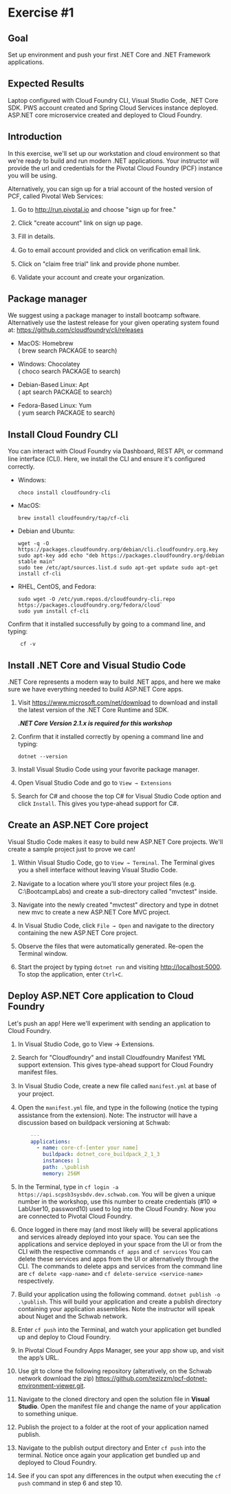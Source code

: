 # Exercise #1

## Goal

Set up environment and push your first .NET Core and .NET Framework applications.

## Expected Results

Laptop configured with Cloud Foundry CLI, Visual Studio Code, .NET Core SDK. PWS account created and Spring Cloud Services instance deployed. ASP.NET core microservice created and deployed to Cloud Foundry.

## Introduction

In this exercise, we'll set up our workstation and cloud environment so that we're ready to build and run modern .NET applications. Your instructor will provide the url and credentials for the Pivotal Cloud Foundry (PCF) instance you will be using.

Alternatively, you can sign up for a trial account of the hosted version of PCF, called Pivotal Web Services:

1. Go to <http://run.pivotal.io> and choose "sign up for free."

2. Click "create account" link on sign up page.

3. Fill in details.

4. Go to email account provided and click on veriﬁcation email link.

5. Click on "claim free trial" link and provide phone number.

6. Validate your account and create your organization.

## Package manager

We suggest using a package manager to install bootcamp software.  Alternatively use the lastest release for your given operating system found at: <https://github.com/cloudfoundry/cli/releases>

- MacOS: Homebrew\
 ( brew search PACKAGE to search)

- Windows: Chocolatey\
 ( choco search PACKAGE to search)

- Debian-Based Linux: Apt\
 ( apt search PACKAGE to search)

- Fedora-Based Linux: Yum\
 ( yum search PACKAGE to search)

## Install Cloud Foundry CLI

You can interact with Cloud Foundry via Dashboard, REST API, or command line interface (CLI). Here, we install the CLI and ensure it's conﬁgured correctly.

- Windows:

    ```Windows
    choco install cloudfoundry-cli
    ```

- MacOS:

    ```command
    brew install cloudfoundry/tap/cf-cli
    ```

- Debian and Ubuntu:

    ```Linux
    wget -q -O https://packages.cloudfoundry.org/debian/cli.cloudfoundry.org.key
    sudo apt-key add echo "deb https://packages.cloudfoundry.org/debian stable main"
    sudo tee /etc/apt/sources.list.d sudo apt-get update sudo apt-get install cf-cli
    ```

- RHEL, CentOS, and Fedora:

    ```Linux
    sudo wget -O /etc/yum.repos.d/cloudfoundry-cli.repo https://packages.cloudfoundry.org/fedora/cloud`
    sudo yum install cf-cli
    ```

Confirm that it installed successfully by going to a command line, and typing:

```Windows
    cf -v
```

## Install .NET Core and Visual Studio Code

.NET Core represents a modern way to build .NET apps, and here we make sure we have everything needed to build ASP.NET Core apps.

1. Visit <https://www.microsoft.com/net/download> to download and install the latest version of the .NET Core Runtime and SDK.

    ***.NET Core Version 2.1.x is required for this workshop***

2. Confirm that it installed correctly by opening a command line and typing:

    ```Windows
    dotnet --version
    ```

3. Install Visual Studio Code using your favorite package manager.

4. Open Visual Studio Code and go to `View → Extensions`

5. Search for C# and choose the top C# for Visual Studio Code option and click `Install`. This gives you type-ahead support for C#.

## Create an ASP.NET Core project

Visual Studio Code makes it easy to build new ASP.NET Core projects. We'll create a sample project just to prove we can!

1. Within Visual Studio Code, go to `View → Terminal`. The Terminal gives you a shell interface without leaving Visual Studio Code.

2. Navigate to a location where you'll store your project ﬁles (e.g. C:\BootcampLabs) and create a sub-directory called "mvctest" inside.

3. Navigate into the newly created "mvctest" directory and type in dotnet new mvc to create a new ASP.NET Core MVC project.

4. In Visual Studio Code, click `File → Open` and navigate to the directory containing the new ASP.NET Core project.

5. Observe the files that were automatically generated. Re-open the Terminal window.

6. Start the project by typing `dotnet run` and visiting <http://localhost:5000>. To stop the application, enter `Ctrl+C`.

## Deploy ASP.NET Core application to Cloud Foundry

Let's push an app! Here we'll experiment with sending an application to Cloud Foundry.

1. In Visual Studio Code, go to View → Extensions.

2. Search for "Cloudfoundry" and install Cloudfoundry Manifest YML support extension. This gives type-ahead support for Cloud Foundry manifest files.

3. In Visual Studio Code, create a new ﬁle called `manifest.yml` at base of your project.

4. Open the `manifest.yml` ﬁle, and type in the following (notice the typing assistance from the extension).  Note: The instructor will have a discussion based on buildpack versioning at Schwab:

    ```yml
        ---
        applications:
          - name: core-cf-[enter your name]
            buildpack: dotnet_core_buildpack_2_1_3
            instances: 1
            path: .\publish
            memory: 256M
    ```

5. In the Terminal, type in `cf login -a https://api.scpsb3sysbdv.dev.schwab.com`.  You will be given a unique number in the workshop, use this number to create credentials (#10 => LabUser10, password10) used to log into the Cloud Foundry. Now you are connected to Pivotal Cloud Foundry.

6. Once logged in there may (and most likely will) be several applications and services already deployed into your space.  You can see the applications and service deployed in your space from the UI or from the CLI with the respective commands `cf apps` and `cf services`   You can delete these services and apps from the UI or alternatively through the CLI.  The commands to delete apps and services from the command line are `cf delete <app-name>` and `cf delete-service <service-name>` respectively.

7. Build your application using the following command.  `dotnet publish -o .\publish`.  This will build your application and create a publish directory containing your application assemblies.  Note the instructor will speak about Nuget and the Schwab network.  

8. Enter `cf push` into the Terminal, and watch your application get bundled up and deploy to Cloud Foundry.

9. In Pivotal Cloud Foundry Apps Manager, see your app show up, and visit the app’s URL.

10. Use git to clone the following repository (alteratively, on the Schwab network download the zip) https://github.com/tezizzm/pcf-dotnet-environment-viewer.git.

11. Navigate to the cloned directory and open the solution file in __Visual Studio__.  Open the manifest file and change the name of your application to something unique.

12. Publish the project to a folder at the root of your application named publish.

13. Navigate to the publish output directory and Enter `cf push` into the terminal.  Notice once again your application get bundled up and deployed to Cloud Foundry.

14. See if you can spot any differences in the output when executing the `cf push` command in step 6 and step 10.